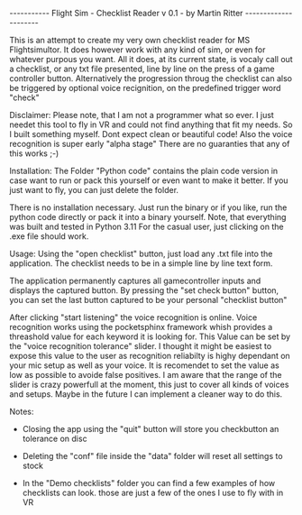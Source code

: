 -----------  Flight Sim - Checklist Reader v 0.1 - by Martin Ritter ---------------------

This is an attempt to create my very own checklist reader for MS Flightsimultor. 
It does however work with any kind of sim, or even for whatever purpous you want.
All it does, at its current state, is vocaly call out a checklist, or any txt file presented,
line by line on the press of a game controller button.
Alternatively the progression throug the checklist can also be triggered by optional
voice recignition, on the predefined trigger word "check"

Disclaimer:
  Please note, that I am not a programmer what so ever. I just needet this tool to fly
  in VR and could not find anything that fit my needs. So I built something myself.
  Dont expect clean or beautiful code!
  Also the voice recognition is super early "alpha stage" 
  There are no guaranties that any of this works ;-)

Installation:
  The Folder "Python code" contains the plain code version in case want to run or
  pack this yourself or even want to make it better. If you just want to fly, you can just delete the folder.

  There is no installation necessary. Just run the binary or if you like, run the python 
  code directly or pack it into a binary yourself. Note, that everything was built and tested 
  in Python 3.11
  For the casual user, just clicking on the .exe file should work.

Usage:
  Using the "open checklist" button, just load any .txt file into the application.
  The checklist needs to be in a simple line by line text form.

  The application permanently captures all gamecontroller inputs and displays the
  captured button. By pressing the "set check button" button, you can set the last
  button captured to be your personal "checklist button"

  After clicking "start listening" the voice recognition is online.
  Voice recognition works using the pocketsphinx framework whish provides
  a threashold value for each keyword it is looking for. 
  This Value can be set by the "voice recognition tolerance" slider.
  I thought it might be easiest to expose this value to the user as recognition reliabilty
  is highy dependant on your mic setup as well as your voice.
  It is recomendet to set the value as low as possible to avoide false positives.
  I am aware that the range of the slider is crazy powerfull at the moment,
  this just to cover all kinds of voices and setups. Maybe in the future I can
  implement a cleaner way to do this.

Notes:
  - Closing the app using the "quit" button will store you checkbutton an tolerance on disc

  - Deleting the "conf" file inside the "data" folder will reset all settings to stock

  - In the "Demo checklists" folder you can find a few examples of how checklists can look.
    those are just a few of the ones I use to fly with in VR


